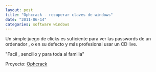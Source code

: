 ```yaml
---
layout: post
title: "Ophcrack - recuperar claves de windows"
date: "2011-06-14"
categories: software windows
---
```


Un simple juego de clicks es suficiente para ver las passwords de un ordenador , o en su defecto y más profesional usar un CD live.

"Facil , sencillo y para toda al familia"

Proyecto: [Ophcrack](https://ophcrack.sourceforge.net/ "Ophcrack")
